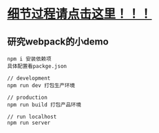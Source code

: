 # [细节过程请点击这里！！！](./具体步骤细化1.md#top)

## 研究webpack的小demo
```
npm i 安装依赖项
具体配置看packge.json

// development 
npm run dev 打包生产环境

// production
npm run build 打包产品环境

// run localhost
npm run server
```
